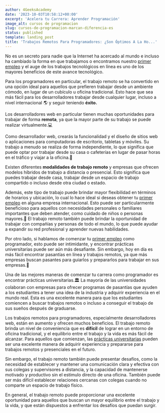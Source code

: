 ```yaml
---
author: 4GeeksAcademy
date: '2023-10-03T10:58:12+00:00'
excerpt: 'Acelera tu Carrera: Aprender Programación'
image_alt: cursos de programacion
slug: cursos-de-programacion-marcan-diferencia-es
status: published
template: landing_post
title: 'Trabajos Remotos Para Programadores: ¿Son Óptimos A La Ho...'
---
```

No es un secreto para nadie que la Internet ha acercado al mundo e incluso ha cambiado la forma en que trabajamos o encontramos nuestro [primer empleo](https://app.aurorajobs.io/jobs) y el auge de los trabajos tecnológicos en línea es uno de los mayores beneficios de este avance tecnológico.


Para los programadores en particular, el trabajo remoto se ha convertido en una opción ideal para aquellos que prefieren trabajar desde un ambiente cómodo, en lugar de un cubículo u oficina tradicional. Esto hace que sea más fácil para los desarrolladores trabajar desde cualquier lugar, incluso a nivel internacional 🌎 y seguir teniendo **éxito.**


Los desarrolladores web en particular tienen muchas oportunidades para trabajar de forma **remota**, ya que la mayor parte de su trabajo se puede realizar virtualmente.💻


Como desarrollador web, crearás la funcionalidad y el diseño de sitios web o aplicaciones para computadoras de escritorio, tabletas y móviles. Su trabajo a menudo se realiza de forma independiente, lo que significa que puede optar por trabajar desde su casa o cafeterías en lugar de pasar horas en el tráfico y viajar a la oficina.🛫


Existen diferentes **modalidades de trabajo remoto** y empresas que ofrecen modelos híbridos de trabajo a distancia o presencial. Esto significa que puedes trabajar desde casa, trabajar desde un espacio de trabajo compartido o incluso desde otra ciudad o estado.


Además, este tipo de trabajo puede brindar mayor flexibilidad en términos de horarios y ubicación, lo cual lo hace ideal si deseas obtener tu [primer empleo](https://app.aurorajobs.io/jobs) en alguna empresa internacional. Esto puede ser particularmente beneficioso para aquellos con necesidades personales o familiares importantes que deben atender, como cuidado de niños o personas mayores.👵 El trabajo remoto también puede brindar la oportunidad de trabajar con compañías y personas de todo el mundo, lo que puede ayudar a expandir su red profesional y aprender nuevas habilidades.


Por otro lado, si hablamos de comenzar tu [primer empleo](https://app.aurorajobs.io/jobs) como programador, esto puede ser intimidante, y encontrar prácticas universitarias puede ser aún más desafiante. Sin embargo, hoy en día es más fácil encontrar pasantías en línea y trabajos remotos, ya que más empresas buscan pasantes para guiarlos y prepararlos para trabajar en sus empresas.🧠


Una de las mejores maneras de comenzar tu carrera como programador es encontrar prácticas universitarias.🏛️ La mayoría de las universidades colaboran con empresas para ofrecer programas de pasantías que ayuden a los estudiantes a tener una idea de la industria y adquirir experiencia en el mundo real. Esta es una excelente manera para que los estudiantes comiencen a buscar trabajos remotos o incluso a conseguir el trabajo de sus sueños después de graduarse.


Los trabajos remotos para programadores, especialmente desarrolladores web, están en aumento y ofrecen muchos beneficios. El trabajo remoto brinda un nivel de conveniencia que es **difícil** de lograr en un entorno de oficina tradicional, y el equilibrio entre el trabajo y la vida es más fácil de alcanzar. Para aquellos que comienzan, las [prácticas universitarias](https://app.aurorajobs.io/jobs) pueden ser una excelente manera de adquirir experiencia y prepararse para trabajos remotos y presenciales en el futuro.


Sin embargo, el trabajo remoto también puede presentar desafíos, como la necesidad de establecer y mantener una comunicación clara y efectiva con sus colegas y supervisores a distancia, y la capacidad de mantenerse motivado y productivo sin el estímulo directo de una oficina. También puede ser más difícil establecer relaciones cercanas con colegas cuando no comparte un espacio de trabajo físico.


En general, el trabajo remoto puede proporcionar una excelente oportunidad para aquellos que buscan un mayor equilibrio entre el trabajo y la vida, y que están dispuestos a enfrentar los desafíos que puedan surgir.


<call-to-action button_text="Enroll now" button_link="https://4geeksacademy.com/es/curso-de-programacion-desde-cero" background="rgba(0, 151, 205, 0.15)" title="Puedes estar más cerca de tu proximo trabajo remoto incribiendote a el Curso de programación desde cero" text="¡Potencia tu Futuro Profesional! Únete Hoy al Curso de Programación desde Cero en 4Geeks Academy"></call-to-action>